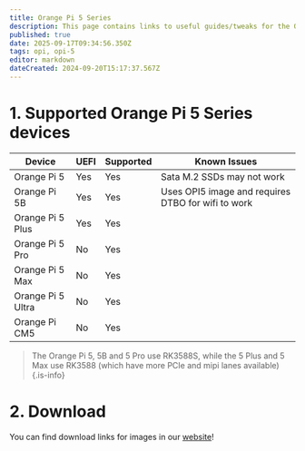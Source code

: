 ```yaml
---
title: Orange Pi 5 Series
description: This page contains links to useful guides/tweaks for the OPI 5 Series devices
published: true
date: 2025-09-17T09:34:56.350Z
tags: opi, opi-5
editor: markdown
dateCreated: 2024-09-20T15:17:37.567Z
---
```


# 1. Supported Orange Pi 5 Series devices

| Device            | UEFI | Supported | Known Issues                                       |
| ----------------- | ---- | --------- | -------------------------------------------------- |
| Orange Pi 5       | Yes  | Yes       | Sata M.2 SSDs may not work         |
| Orange Pi 5B      | Yes  | Yes       | Uses OPI5 image and requires DTBO for wifi to work |
| Orange Pi 5 Plus  | Yes  | Yes       |                                                    |
| Orange Pi 5 Pro   | No   | Yes       |                                                    |
| Orange Pi 5 Max   | No   | Yes       |                                                    |
| Orange Pi 5 Ultra | No   | Yes       |                                                    |
| Orange Pi CM5     | No   | Yes       |                                                    |

> The Orange Pi 5, 5B and 5 Pro use RK3588S, while the 5 Plus and 5 Max use RK3588 (which have more PCIe and mipi lanes available)
> {.is-info}

# 2. Download

You can find download links for images in our [website](https://bredos.org/download.html)!